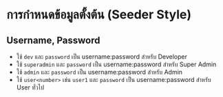 # การกำหนดข้อมูลตั้งต้น (Seeder Style)

## Username, Password
- ใช้ `dev` และ `password` เป็น username:password สำหรับ Developer
- ใช้ `superadmin` และ `password` เป็น username:password สำหรับ Super Admin
- ใช้ `admin` และ `password` เป็น username:password สำหรับ Admin
- ใช้ `user<number>` เช่น `user1` และ `password` เป็น username:password สำหรับ User ทั่วไป
